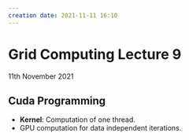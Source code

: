 ```yaml
---
creation date: 2021-11-11 16:10
---
```

#  Grid Computing Lecture 9
11th November 2021

## Cuda Programming
- **Kernel**: Computation of one thread.
- GPU computation for data independent iterations.